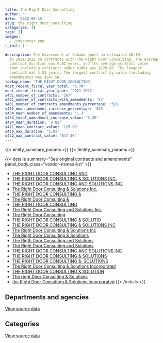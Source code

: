 ```yaml
---
title: The Right Door Consulting
author: ''
date: '2022-09-15'
slug: the_right_door_consulting
categories: []
tags: []
images:
  - /img/cover.png
r_init: |-
  
description: The Government of Canada spent an estimated $6.7M
  in 2021-2022 on contracts with The Right Door Consulting. The average
  contract duration was 0.82 years, and the average contract value
  (not including contracts under $10k) was $125.8K. The longest
  contract was 5.01 years. The largest contract by value (including
  amendments) was $847.5K.
lookup_name: 'THE RIGHT DOOR CONSULTING'
most_recent_fiscal_year_total: '6.7M'
most_recent_fiscal_year_year: '2021-2022'
s431_number_of_contracts: '267'
s431_number_of_contracts_with_amendments: '83'
s431_number_of_contracts_amendments_percentage: '31%'
s432_mean_amendment_increase_percentage: '84%'
s434_mean_number_of_amendments: '1.3'
s433_total_amendment_increase_value: '6.2M'
s424_mean_duration: '0.82'
s421_mean_contract_value: '125.8K'
s425_max_duration: '5.01'
s422_max_contract_value: '847.5K'
---
```


<script src="/rmarkdown-libs/htmlwidgets/htmlwidgets.js"></script>
<link href="/rmarkdown-libs/datatables-css/datatables-crosstalk.css" rel="stylesheet" />
<script src="/rmarkdown-libs/datatables-binding/datatables.js"></script>
<script src="/rmarkdown-libs/jquery/jquery-3.6.0.min.js"></script>
<link href="/rmarkdown-libs/dt-core-bootstrap/css/dataTables.bootstrap.min.css" rel="stylesheet" />
<link href="/rmarkdown-libs/dt-core-bootstrap/css/dataTables.bootstrap.extra.css" rel="stylesheet" />
<script src="/rmarkdown-libs/dt-core-bootstrap/js/jquery.dataTables.min.js"></script>
<script src="/rmarkdown-libs/dt-core-bootstrap/js/dataTables.bootstrap.min.js"></script>
<link href="/rmarkdown-libs/crosstalk/css/crosstalk.min.css" rel="stylesheet" />
<script src="/rmarkdown-libs/crosstalk/js/crosstalk.min.js"></script>
<script src="/rmarkdown-libs/htmlwidgets/htmlwidgets.js"></script>
<link href="/rmarkdown-libs/datatables-css/datatables-crosstalk.css" rel="stylesheet" />
<script src="/rmarkdown-libs/datatables-binding/datatables.js"></script>
<script src="/rmarkdown-libs/jquery/jquery-3.6.0.min.js"></script>
<link href="/rmarkdown-libs/dt-core-bootstrap/css/dataTables.bootstrap.min.css" rel="stylesheet" />
<link href="/rmarkdown-libs/dt-core-bootstrap/css/dataTables.bootstrap.extra.css" rel="stylesheet" />
<script src="/rmarkdown-libs/dt-core-bootstrap/js/jquery.dataTables.min.js"></script>
<script src="/rmarkdown-libs/dt-core-bootstrap/js/dataTables.bootstrap.min.js"></script>
<link href="/rmarkdown-libs/crosstalk/css/crosstalk.min.css" rel="stylesheet" />
<script src="/rmarkdown-libs/crosstalk/js/crosstalk.min.js"></script>

{{< entity_summary_params >}}
{{< /entity_summary_params >}}

{{< details summary="See original contracts and amendments" panel_body_class="vendor-names-list" >}}
- [THE RIGHT DOOR CONSULTING AND](https://search.open.canada.ca/en/ct/?sort=contract_value_f%20desc&page=1&search_text=%22THE%20RIGHT%20DOOR%20CONSULTING%20AND%22)
- [THE RIGHT DOOR CONSULTING & SOLUTIONS INC.](https://search.open.canada.ca/en/ct/?sort=contract_value_f%20desc&page=1&search_text=%22THE%20RIGHT%20DOOR%20CONSULTING%20%26%20SOLUTIONS%20INC.%22)
- [THE RIGHT DOOR CONSULTING AND SOLUTIONS INC.](https://search.open.canada.ca/en/ct/?sort=contract_value_f%20desc&page=1&search_text=%22THE%20RIGHT%20DOOR%20CONSULTING%20AND%20SOLUTIONS%20INC.%22)
- [The Right Door Consulting & Solutions Inc.](https://search.open.canada.ca/en/ct/?sort=contract_value_f%20desc&page=1&search_text=%22The%20Right%20Door%20Consulting%20%26%20Solutions%20Inc.%22)
- [THE RIGHT DOOR CONSULTING &](https://search.open.canada.ca/en/ct/?sort=contract_value_f%20desc&page=1&search_text=%22THE%20RIGHT%20DOOR%20CONSULTING%20%26%22)
- [The Right Door Consulting &](https://search.open.canada.ca/en/ct/?sort=contract_value_f%20desc&page=1&search_text=%22The%20Right%20Door%20Consulting%20%26%22)
- [THE RIGHT DOOR CONSULTING](https://search.open.canada.ca/en/ct/?sort=contract_value_f%20desc&page=1&search_text=%22THE%20RIGHT%20DOOR%20CONSULTING%22)
- [The Right Door Consulting and Solutions Inc.](https://search.open.canada.ca/en/ct/?sort=contract_value_f%20desc&page=1&search_text=%22The%20Right%20Door%20Consulting%20and%20Solutions%20Inc.%22)
- [The Right Door Consulting](https://search.open.canada.ca/en/ct/?sort=contract_value_f%20desc&page=1&search_text=%22The%20Right%20Door%20Consulting%22)
- [THE RIGHT DOOR CONSULTING & SOLUTIO](https://search.open.canada.ca/en/ct/?sort=contract_value_f%20desc&page=1&search_text=%22THE%20RIGHT%20DOOR%20CONSULTING%20%26%20SOLUTIO%22)
- [THE RIGHT DOOR CONSULTING & SOLUTIONS INC](https://search.open.canada.ca/en/ct/?sort=contract_value_f%20desc&page=1&search_text=%22THE%20RIGHT%20DOOR%20CONSULTING%20%26%20SOLUTIONS%20INC%22)
- [The Right Door Consulting & Solutions Inc](https://search.open.canada.ca/en/ct/?sort=contract_value_f%20desc&page=1&search_text=%22The%20Right%20Door%20Consulting%20%26%20Solutions%20Inc%22)
- [The Right Door Consulting & Solutions](https://search.open.canada.ca/en/ct/?sort=contract_value_f%20desc&page=1&search_text=%22The%20Right%20Door%20Consulting%20%26%20Solutions%22)
- [The Rigth Door Consulting and Solutions](https://search.open.canada.ca/en/ct/?sort=contract_value_f%20desc&page=1&search_text=%22The%20Rigth%20Door%20Consulting%20and%20Solutions%22)
- [The Right Door Consulting and Solutions](https://search.open.canada.ca/en/ct/?sort=contract_value_f%20desc&page=1&search_text=%22The%20Right%20Door%20Consulting%20and%20Solutions%22)
- [THE RIGHT DOOR CONSULTING AND SOLUTIONS INC](https://search.open.canada.ca/en/ct/?sort=contract_value_f%20desc&page=1&search_text=%22THE%20RIGHT%20DOOR%20CONSULTING%20AND%20SOLUTIONS%20INC%22)
- [THE RIGHT DOOR CONSULTING & SOLUTIONS](https://search.open.canada.ca/en/ct/?sort=contract_value_f%20desc&page=1&search_text=%22THE%20RIGHT%20DOOR%20CONSULTING%20%26%20SOLUTIONS%22)
- [THE RIGHT DOOR CONSULTING &; SOLUTIONS](https://search.open.canada.ca/en/ct/?sort=contract_value_f%20desc&page=1&search_text=%22THE%20RIGHT%20DOOR%20CONSULTING%20%26%3b%20SOLUTIONS%22)
- [The Right Door Consulting & Solutions Incorporated](https://search.open.canada.ca/en/ct/?sort=contract_value_f%20desc&page=1&search_text=%22The%20Right%20Door%20Consulting%20%26%20Solutions%20Incorporated%22)
- [THE RIGHT DOOR CONSULTING & SOLUTION](https://search.open.canada.ca/en/ct/?sort=contract_value_f%20desc&page=1&search_text=%22THE%20RIGHT%20DOOR%20CONSULTING%20%26%20SOLUTION%22)
- [The right Door Consulting & Solutions](https://search.open.canada.ca/en/ct/?sort=contract_value_f%20desc&page=1&search_text=%22The%20right%20Door%20Consulting%20%26%20Solutions%22)
- [the Right Door Consulting & Solutions Incorporated](https://search.open.canada.ca/en/ct/?sort=contract_value_f%20desc&page=1&search_text=%22the%20Right%20Door%20Consulting%20%26%20Solutions%20Incorporated%22)
{{< /details >}}

## Departments and agencies

<div id="htmlwidget-1" style="width:100%;height:auto;" class="datatables html-widget"></div>
<script type="application/json" data-for="htmlwidget-1">{"x":{"style":"bootstrap","filter":"none","vertical":false,"data":[["<a href=\"/departments/aafc-aac/\">Agriculture and Agri-Food Canada<\/a>","<a href=\"/departments/aandc-aadnc/\">Crown-Indigenous Relations and Northern Affairs Canada<\/a>","<a href=\"/departments/atssc-scdata/\">Administrative Tribunals Support Service of Canada<\/a>","<a href=\"/departments/cannor/\">Canadian Northern Economic Development Agency<\/a>","<a href=\"/departments/cas-satj/\">Courts Administration Service<\/a>","<a href=\"/departments/casdo-ocena/\">Accessibility Standards Canada<\/a>","<a href=\"/departments/cbsa-asfc/\">Canada Border Services Agency<\/a>","<a href=\"/departments/cfia-acia/\">Canadian Food Inspection Agency<\/a>","<a href=\"/departments/cic/\">Immigration, Refugees and Citizenship Canada<\/a>","<a href=\"/departments/cnsc-ccsn/\">Canadian Nuclear Safety Commission<\/a>","<a href=\"/departments/cra-arc/\">Canada Revenue Agency<\/a>","<a href=\"/departments/csc-scc/\">Correctional Service of Canada<\/a>","<a href=\"/departments/csps-efpc/\">Canada School of Public Service<\/a>","<a href=\"/departments/dfatd-maecd/\">Global Affairs Canada<\/a>","<a href=\"/departments/dfo-mpo/\">Fisheries and Oceans Canada<\/a>","<a href=\"/departments/dnd-mdn/\">National Defence<\/a>","<a href=\"/departments/ec/\">Environment and Climate Change Canada<\/a>","<a href=\"/departments/elections/\">Elections Canada<\/a>","<a href=\"/departments/fintrac-canafe/\">Financial Transactions and Reports Analysis Centre of Canada<\/a>","<a href=\"/departments/fpcc-cpac/\">Farm Products Council of Canada<\/a>","<a href=\"/departments/hc-sc/\">Health Canada<\/a>","<a href=\"/departments/ic/\">Innovation, Science and Economic Development Canada<\/a>","<a href=\"/departments/infc/\">Infrastructure Canada<\/a>","<a href=\"/departments/irb-cisr/\">Immigration and Refugee Board of Canada<\/a>","<a href=\"/departments/isc-sac/\">Indigenous Services Canada<\/a>","<a href=\"/departments/nrc-cnrc/\">National Research Council Canada<\/a>","<a href=\"/departments/nrcan-rncan/\">Natural Resources Canada<\/a>","<a href=\"/departments/nserc-crsng/\">Natural Sciences and Engineering Research Council of Canada<\/a>","<a href=\"/departments/oag-bvg/\">Office of the Auditor General of Canada<\/a>","<a href=\"/departments/opc-cpvp/\">Office of the Privacy Commissioner of Canada<\/a>","<a href=\"/departments/pc/\">Parks Canada<\/a>","<a href=\"/departments/pco-bcp/\">Privy Council Office<\/a>","<a href=\"/departments/phac-aspc/\">Public Health Agency of Canada<\/a>","<a href=\"/departments/pmprb-cepmb/\">Patented Medicine Prices Review Board Canada<\/a>","<a href=\"/departments/ps-sp/\">Public Safety Canada<\/a>","<a href=\"/departments/pwgsc-tpsgc/\">Public Services and Procurement Canada<\/a>","<a href=\"/departments/rcmp-grc/\">Royal Canadian Mounted Police<\/a>","<a href=\"/departments/ssc-spc/\">Shared Services Canada<\/a>","<a href=\"/departments/tbs-sct/\">Treasury Board of Canada Secretariat<\/a>","<a href=\"/departments/tc/\">Transport Canada<\/a>"],[null,596539.17,191455.19,204870.54,null,null,167231.85,null,null,null,101580.52,64966.57,39663,53160.94,526894.48,1019144.28,null,null,24430.11,null,463903.94,96530.25,107668.85,null,404871.71,39037.64,49939.35,null,85164.43,34505.87,null,24408,null,102748,null,940544.27,null,185114.96,null,125752.73],[64999.23,358503.83,35121.63,93788,129968.83,11784.75,181313.44,null,4810.89,19217.43,24238.5,176739.06,null,111339.05,68109.83,1336656.86,211907.75,null,23474.48,null,470361.94,8438.02,96218.93,null,406052.93,148583.04,55954.94,117812.46,62198.78,15306.33,null,23306.25,32487.5,null,81360,757598.78,null,120314.46,258991.9,36979.71],[299143.27,2447.28,61140.06,null,315147.58,52770.09,170505.95,28718.6,17122.41,22005.17,null,62567.26,null,219869.61,301022.92,970095.54,57165.25,39999.8,9160.41,38928.5,289784.7,82857.17,48873.35,39548.59,330644.49,78894.16,55802.06,141881.15,65896.84,27386.24,87659.75,null,401237.45,null,93950.62,855102.6,23730,142171.38,615882.71,86691.11],[null,68719.1,113190.69,null,442770.27,112373.5,256114.55,32253.2,25425,169129.31,null,45652.62,null,397950.91,164183.19,1304481.71,256603.85,null,null,null,534375.97,117420,67748.26,null,191555.62,79796.17,42042.65,59832.1,1568.93,6827.8,42088.75,null,486421.66,null,202003.16,658336.87,91516.62,403640.29,231801.34,64589.28]],"container":"<table class=\"table table-striped table-hover row-border order-column display\">\n  <thead>\n    <tr>\n      <th>Department<\/th>\n      <th>2018-2019<\/th>\n      <th>2019-2020<\/th>\n      <th>2020-2021<\/th>\n      <th>2021-2022<\/th>\n    <\/tr>\n  <\/thead>\n<\/table>","options":{"order":[[4,"desc"]],"pageLength":10,"autoWidth":true,"columnDefs":[{"targets":1,"render":"function(data, type, row, meta) {\n    return type !== 'display' ? data : DTWidget.formatCurrency(data, \"$\", 2, 3, \",\", \".\", true, null);\n  }"},{"targets":2,"render":"function(data, type, row, meta) {\n    return type !== 'display' ? data : DTWidget.formatCurrency(data, \"$\", 2, 3, \",\", \".\", true, null);\n  }"},{"targets":3,"render":"function(data, type, row, meta) {\n    return type !== 'display' ? data : DTWidget.formatCurrency(data, \"$\", 2, 3, \",\", \".\", true, null);\n  }"},{"targets":4,"render":"function(data, type, row, meta) {\n    return type !== 'display' ? data : DTWidget.formatCurrency(data, \"$\", 2, 3, \",\", \".\", true, null);\n  }"},{"width":"16%","targets":[1,2,3,4]},{"className":"dt-right","targets":[1,2,3,4]}],"orderClasses":false}},"evals":["options.columnDefs.0.render","options.columnDefs.1.render","options.columnDefs.2.render","options.columnDefs.3.render"],"jsHooks":[]}</script>
<p class="text-right">
<a href="https://github.com/GoC-Spending/contracts-data/tree/main/data/out/vendors/the_right_door_consulting/summary_by_fiscal_year_by_department.csv" class="source-data-link btn btn-link">View source data</a>
</p>

## Categories

<div id="htmlwidget-2" style="width:100%;height:auto;" class="datatables html-widget"></div>
<script type="application/json" data-for="htmlwidget-2">{"x":{"style":"bootstrap","filter":"none","vertical":false,"data":[["<a href=\"/categories/office_management/\">Office management<\/a>","<a href=\"/categories/defence/\">Defence<\/a>","<a href=\"/categories/professional_services/\">Professional services<\/a>","<a href=\"/categories/information_technology/\">Information technology<\/a>","<a href=\"/categories/medical/\">Medical<\/a>","<a href=\"/categories/human_capital/\">Human capital<\/a>"],[85164.43,null,5240876.33,278118.48,null,45967.41],[24981.34,null,4229036.69,1103780.54,null,186140.98],[null,null,4411959.7,1666722.18,null,57122.21],[null,35618.79,5590918.17,937356.06,13732.47,92787.87]],"container":"<table class=\"table table-striped table-hover row-border order-column display\">\n  <thead>\n    <tr>\n      <th>Category<\/th>\n      <th>2018-2019<\/th>\n      <th>2019-2020<\/th>\n      <th>2020-2021<\/th>\n      <th>2021-2022<\/th>\n    <\/tr>\n  <\/thead>\n<\/table>","options":{"order":[[4,"desc"]],"dom":"t","pageLength":30,"autoWidth":true,"columnDefs":[{"targets":1,"render":"function(data, type, row, meta) {\n    return type !== 'display' ? data : DTWidget.formatCurrency(data, \"$\", 2, 3, \",\", \".\", true, null);\n  }"},{"targets":2,"render":"function(data, type, row, meta) {\n    return type !== 'display' ? data : DTWidget.formatCurrency(data, \"$\", 2, 3, \",\", \".\", true, null);\n  }"},{"targets":3,"render":"function(data, type, row, meta) {\n    return type !== 'display' ? data : DTWidget.formatCurrency(data, \"$\", 2, 3, \",\", \".\", true, null);\n  }"},{"targets":4,"render":"function(data, type, row, meta) {\n    return type !== 'display' ? data : DTWidget.formatCurrency(data, \"$\", 2, 3, \",\", \".\", true, null);\n  }"},{"width":"16%","targets":[1,2,3,4]},{"className":"dt-right","targets":[1,2,3,4]}],"orderClasses":false,"lengthMenu":[10,25,30,50,100]}},"evals":["options.columnDefs.0.render","options.columnDefs.1.render","options.columnDefs.2.render","options.columnDefs.3.render"],"jsHooks":[]}</script>
<p class="text-right">
<a href="https://github.com/GoC-Spending/contracts-data/tree/main/data/out/vendors/the_right_door_consulting/summary_by_fiscal_year_by_category.csv" class="source-data-link btn btn-link">View source data</a>
</p>
